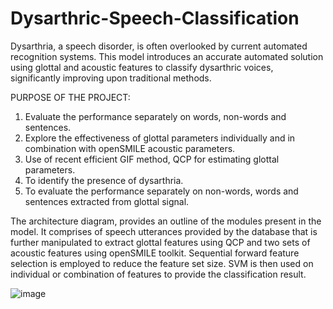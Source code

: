 # Dysarthric-Speech-Classification
Dysarthria, a speech disorder, is often overlooked by current automated recognition systems. This model introduces an accurate automated solution using glottal and acoustic features to classify dysarthric voices, significantly improving upon traditional methods.

PURPOSE OF THE PROJECT:

1. Evaluate the performance separately on words, non-words and sentences.
2. Explore the effectiveness of glottal parameters individually and in combination with openSMILE acoustic parameters.
3. Use of recent efficient GIF method, QCP for estimating glottal parameters.
4. To identify the presence of dysarthria.
5. To evaluate the performance separately on non-words, words and sentences extracted from glottal signal.


The architecture diagram, provides an outline of the modules present in the model. It comprises of speech utterances provided by the database that is further manipulated to extract glottal features using QCP and two sets of acoustic features using openSMILE toolkit. Sequential forward feature selection is employed to reduce
the feature set size. SVM is then used on individual or combination of features to provide the classification result.

![image](https://github.com/Anshul-AM/Dysarthric-Speech-Classification-/assets/150291680/eb44cf0f-ebb0-4edd-b2ea-768970fe8809)
